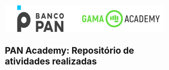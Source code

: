 
<img alt="logo banco pan e gama academy" src="https://github.com/MedeirosRodrigo/Pan-Academy/blob/main/Exercicios/Assets/gama-pan-academy-logo.svg" style="width: 300%, height: auto, margin-left: auto, margin-left: auto" />

# PAN Academy: Repositório de atividades realizadas


